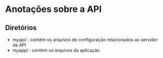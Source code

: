 # Anotações sobre a API

## Diretórios
* myapi/ : contém os arquivos de configuração relacionados ao servidor da API
* myapp/ : contém os arquivos da aplicação